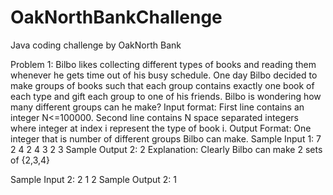 # OakNorthBankChallenge
Java coding challenge by OakNorth Bank

Problem 1:
Bilbo likes collecting different types of books and reading them whenever he gets time out of his busy schedule. One day Bilbo decided to make groups of books such that each group contains exactly one book of each type and gift each group to one of his friends. Bilbo is wondering how many different groups can he make? 
Input format: 
First line contains an integer N<=100000.
Second line contains N space separated integers where integer at index i represent the type of book i. 
Output Format:
One integer that is number of different groups Bilbo can make. 
Sample Input 1:
7
2 4 2 4 3 2 3
Sample Output 2:
2
Explanation: 
Clearly Bilbo can make 2 sets of {2,3,4} 

Sample Input 2:
2
1 2
Sample Output 2:
1
